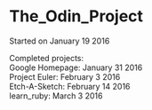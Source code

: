 # The_Odin_Project
Started on January 19 2016

Completed projects: <br>
Google Homepage: January 31 2016 <br>
Project Euler: February 3 2016 <br>
Etch-A-Sketch: February 14 2016 <br>
learn_ruby: March 3 2016
